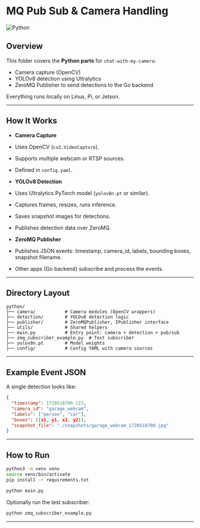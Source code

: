 # MQ Pub Sub & Camera Handling

![Python](https://img.shields.io/badge/Python-3.11-blue?logo=python&logoColor=white)

## Overview

This folder covers the **Python parts** for `chat-with-my-camera`:

- Camera capture (OpenCV)
- YOLOv8 detection using Ultralytics
- ZeroMQ Publisher to send detections to the Go backend

Everything runs locally on Linux, Pi, or Jetson.

---

## How It Works

- **Camera Capture**

- Uses OpenCV (`cv2.VideoCapture`).
- Supports multiple webcam or RTSP sources.
- Defined in `config.yaml`.

- **YOLOv8 Detection**

- Uses Ultralytics PyTorch model (`yolov8n.pt` or similar).
- Captures frames, resizes, runs inference.
- Saves snapshot images for detections.
- Publishes detection data over ZeroMQ.

- **ZeroMQ Publisher**

- Publishes JSON events: timestamp, camera\_id, labels, bounding boxes, snapshot filename.
- Other apps (Go backend) subscribe and process the events.

---

## Directory Layout

```
python/
├── camera/           # Camera modules (OpenCV wrappers)
├── detection/        # YOLOv8 detection logic
├── publisher/        # ZeroMQPublisher, IPublisher interface
├── utils/            # Shared helpers
├── main.py           # Entry point: camera + detection + pub/sub
├── zmq_subscriber_example.py  # Test subscriber
├── yolov8n.pt        # Model weights
├── config/           # Config YAML with camera sources
```

---

## Example Event JSON

A single detection looks like:

```json
{
  "timestamp": 1720518700.123,
  "camera_id": "garage_webcam",
  "labels": ["person", "car"],
  "boxes": [[x1, y1, x2, y2]],
  "snapshot_file": "./snapshots/garage_webcam_1720518700.jpg"
}
```

---

## How to Run

```bash
python3 -m venv venv
source venv/bin/activate
pip install -r requirements.txt

python main.py
```

Optionally run the test subscriber:

```bash
python zmq_subscriber_example.py
```

---

